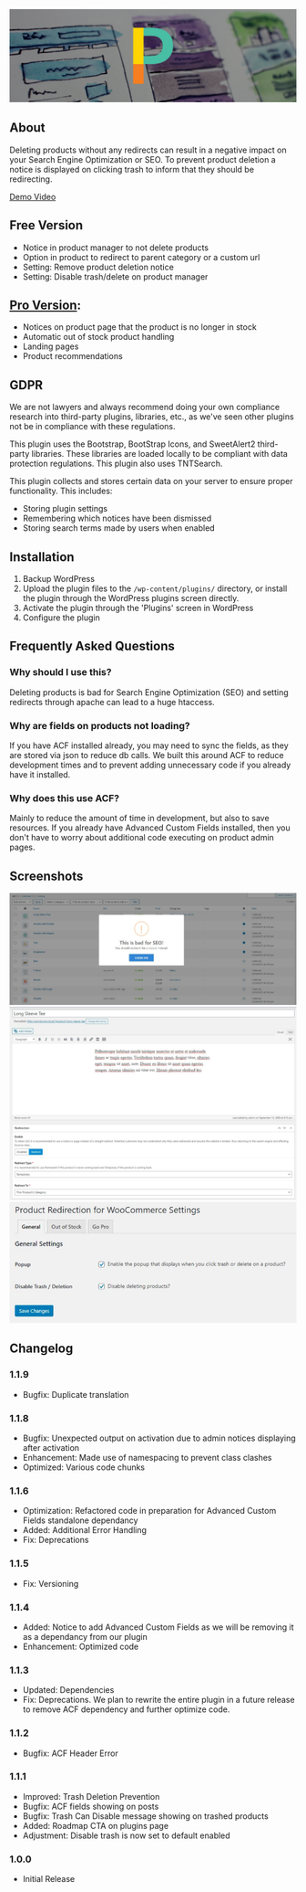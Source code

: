 ![Product Redirection for WooCommerce Banner](.wordpress-org/banner-1880x609.png)
## About

Deleting products without any redirects can result in a negative impact on your Search Engine Optimization or SEO. To prevent product deletion a notice is displayed on clicking trash to inform that they should be redirecting.

[Demo Video](https://youtu.be/WCCaI83Bw5c)

## Free Version

* Notice in product manager to not delete products
* Option in product to redirect to parent category or a custom url
* Setting: Remove product deletion notice
* Setting: Disable trash/delete on product manager

## [Pro Version](https://www.polyplugins.com/product/product-redirection-for-woocommerce/ "Poly Plugins"):

* Notices on product page that the product is no longer in stock
* Automatic out of stock product handling
* Landing pages
* Product recommendations

## GDPR

We are not lawyers and always recommend doing your own compliance research into third-party plugins, libraries, etc., as we've seen other plugins not be in compliance with these regulations.

This plugin uses the Bootstrap, BootStrap Icons, and SweetAlert2 third-party libraries. These libraries are loaded locally to be compliant with data protection regulations. This plugin also uses TNTSearch.

This plugin collects and stores certain data on your server to ensure proper functionality. This includes:

* Storing plugin settings
* Remembering which notices have been dismissed
* Storing search terms made by users when enabled

## Installation

1. Backup WordPress
2. Upload the plugin files to the `/wp-content/plugins/` directory, or install the plugin through the WordPress plugins screen directly.
3. Activate the plugin through the 'Plugins' screen in WordPress
4. Configure the plugin

## Frequently Asked Questions

### Why should I use this?

Deleting products is bad for Search Engine Optimization (SEO) and setting redirects through apache can lead to a huge htaccess.

### Why are fields on products not loading?

If you have ACF installed already, you may need to sync the fields, as they are stored via json to reduce db calls. We built this around ACF to reduce development times and to prevent adding unnecessary code if you already have it installed.

### Why does this use ACF?

Mainly to reduce the amount of time in development, but also to save resources. If you already have Advanced Custom Fields installed, then you don't have to worry about additional code executing on product admin pages.

## Screenshots

![Set the redirects via the product.](.wordpress-org/screenshot-1.jpg)
![Show a notice to help prevent trashing products.](.wordpress-org/screenshot-2.jpg)
![Plugin settings](.wordpress-org/screenshot-3.jpg)

## Changelog

### 1.1.9
* Bugfix: Duplicate translation

### 1.1.8
* Bugfix: Unexpected output on activation due to admin notices displaying after activation
* Enhancement: Made use of namespacing to prevent class clashes
* Optimized: Various code chunks

### 1.1.6
* Optimization: Refactored code in preparation for Advanced Custom Fields standalone dependancy
* Added: Additional Error Handling
* Fix: Deprecations

### 1.1.5
* Fix: Versioning

### 1.1.4
* Added: Notice to add Advanced Custom Fields as we will be removing it as a dependancy from our plugin
* Enhancement: Optimized code

### 1.1.3
* Updated: Dependencies
* Fix: Deprecations. We plan to rewrite the entire plugin in a future release to remove ACF dependency and further optimize code.

### 1.1.2
* Bugfix: ACF Header Error

### 1.1.1
* Improved: Trash Deletion Prevention
* Bugfix: ACF fields showing on posts
* Bugfix: Trash Can Disable message showing on trashed products
* Added: Roadmap CTA on plugins page
* Adjustment: Disable trash is now set to default enabled

### 1.0.0
* Initial Release